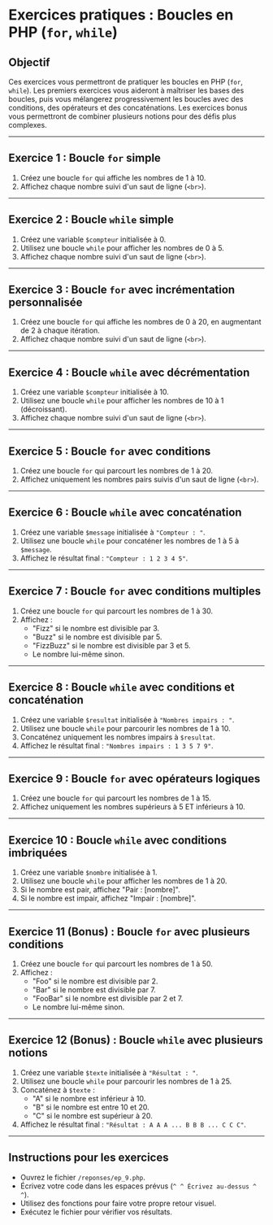 # Exercices pratiques : Boucles en PHP (`for`, `while`)

## Objectif
Ces exercices vous permettront de pratiquer les boucles en PHP (`for`, `while`). Les premiers exercices vous aideront à maîtriser les bases des boucles, puis vous mélangerez progressivement les boucles avec des conditions, des opérateurs et des concaténations. Les exercices bonus vous permettront de combiner plusieurs notions pour des défis plus complexes.

---

## Exercice 1 : Boucle `for` simple
1. Créez une boucle `for` qui affiche les nombres de 1 à 10.
2. Affichez chaque nombre suivi d'un saut de ligne (`<br>`).

---

## Exercice 2 : Boucle `while` simple
1. Créez une variable `$compteur` initialisée à 0.
2. Utilisez une boucle `while` pour afficher les nombres de 0 à 5.
3. Affichez chaque nombre suivi d'un saut de ligne (`<br>`).

---

## Exercice 3 : Boucle `for` avec incrémentation personnalisée
1. Créez une boucle `for` qui affiche les nombres de 0 à 20, en augmentant de 2 à chaque itération.
2. Affichez chaque nombre suivi d'un saut de ligne (`<br>`).

---

## Exercice 4 : Boucle `while` avec décrémentation
1. Créez une variable `$compteur` initialisée à 10.
2. Utilisez une boucle `while` pour afficher les nombres de 10 à 1 (décroissant).
3. Affichez chaque nombre suivi d'un saut de ligne (`<br>`).

---

## Exercice 5 : Boucle `for` avec conditions
1. Créez une boucle `for` qui parcourt les nombres de 1 à 20.
2. Affichez uniquement les nombres pairs suivis d'un saut de ligne (`<br>`).

---

## Exercice 6 : Boucle `while` avec concaténation
1. Créez une variable `$message` initialisée à `"Compteur : "`.
2. Utilisez une boucle `while` pour concaténer les nombres de 1 à 5 à `$message`.
3. Affichez le résultat final : `"Compteur : 1 2 3 4 5"`.

---

## Exercice 7 : Boucle `for` avec conditions multiples
1. Créez une boucle `for` qui parcourt les nombres de 1 à 30.
2. Affichez :
   - "Fizz" si le nombre est divisible par 3.
   - "Buzz" si le nombre est divisible par 5.
   - "FizzBuzz" si le nombre est divisible par 3 et 5.
   - Le nombre lui-même sinon.

---

## Exercice 8 : Boucle `while` avec conditions et concaténation
1. Créez une variable `$resultat` initialisée à `"Nombres impairs : "`.
2. Utilisez une boucle `while` pour parcourir les nombres de 1 à 10.
3. Concaténez uniquement les nombres impairs à `$resultat`.
4. Affichez le résultat final : `"Nombres impairs : 1 3 5 7 9"`.

---

## Exercice 9 : Boucle `for` avec opérateurs logiques
1. Créez une boucle `for` qui parcourt les nombres de 1 à 15.
2. Affichez uniquement les nombres supérieurs à 5 ET inférieurs à 10.

---

## Exercice 10 : Boucle `while` avec conditions imbriquées
1. Créez une variable `$nombre` initialisée à 1.
2. Utilisez une boucle `while` pour afficher les nombres de 1 à 20.
3. Si le nombre est pair, affichez "Pair : [nombre]".
4. Si le nombre est impair, affichez "Impair : [nombre]".

---

## Exercice 11 (Bonus) : Boucle `for` avec plusieurs conditions
1. Créez une boucle `for` qui parcourt les nombres de 1 à 50.
2. Affichez :
   - "Foo" si le nombre est divisible par 2.
   - "Bar" si le nombre est divisible par 7.
   - "FooBar" si le nombre est divisible par 2 et 7.
   - Le nombre lui-même sinon.

---

## Exercice 12 (Bonus) : Boucle `while` avec plusieurs notions
1. Créez une variable `$texte` initialisée à `"Résultat : "`.
2. Utilisez une boucle `while` pour parcourir les nombres de 1 à 25.
3. Concaténez à `$texte` :
   - "A" si le nombre est inférieur à 10.
   - "B" si le nombre est entre 10 et 20.
   - "C" si le nombre est supérieur à 20.
4. Affichez le résultat final : `"Résultat : A A A ... B B B ... C C C"`.

---

## Instructions pour les exercices
- Ouvrez le fichier `/reponses/ep_9.php`.
- Écrivez votre code dans les espaces prévus (`^ ^ Écrivez au-dessus ^ ^`).
- Utilisez des fonctions pour faire votre propre retour visuel.
- Exécutez le fichier pour vérifier vos résultats.